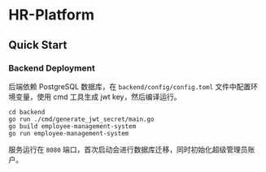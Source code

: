 
# HR-Platform

## Quick Start

### Backend Deployment

后端依赖 PostgreSQL 数据库，在 `backend/config/config.toml` 文件中配置环境变量，使用 cmd 工具生成 jwt key，然后编译运行。

```shell
cd backend
go run ./cmd/generate_jwt_secret/main.go
go build employee-management-system
go run employee-management-system
```

服务运行在 `8080` 端口，首次启动会进行数据库迁移，同时初始化超级管理员账户。

